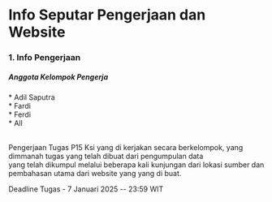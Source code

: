 
<h1>Info Seputar Pengerjaan dan Website</h1>

<h3>1. Info Pengerjaan</h3>

<h5> Anggota Kelompok Pengerja</h5>
   * Adil Saputra <br>
   * Fardi  <br>
   * Ferdi  <br>
   * All    <br>
   <br>
<div>
<p>
  Pengerjaan Tugas P15 Ksi yang di kerjakan secara berkelompok, yang dimmanah tugas yang telah dibuat dari pengumpulan data <br>
  yang telah dikumpul melalui beberapa kali kunjungan dari lokasi sumber dan pembahasan utama dari website yang yang di buat.

  <p>
    Deadline Tugas - 7 Januari 2025   --  23:59 WIT
  </p>
</p>
</div>
